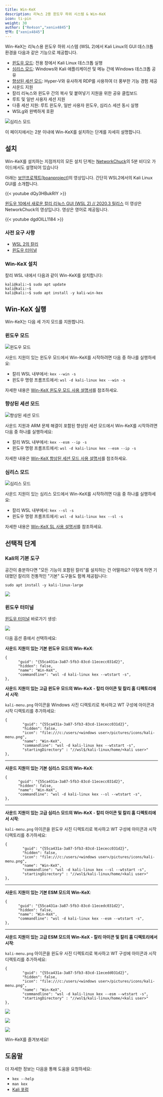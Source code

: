 ```yaml
---
title: Win-KeX
description: 리눅스 2용 윈도우 하위 시스템 & Win-KeX
icon: ti-pin
weight: 30
author: ["Re4son","xenix4845"]
번역: ["xenix4845"]
---
```


Win-KeX는 리눅스용 윈도우 하위 시스템 (WSL 2)에서 Kali Linux의 GUI 데스크톱 환경을 다음과 같은 기능으로 제공합니다.

- [윈도우 모드](/docs/wsl/win-kex-win/): 전용 창에서 Kali Linux 데스크톱 실행 <!-- VNC/tigervncserver -->
- [심리스 모드](/docs/wsl/win-kex-sl/): Windows와 Kali 애플리케이션 및 메뉴 간에 Windows 데스크톱 공유 <!-- VcXsrv/xfdesktop -->
- [향상된 세션 모드](/docs/wsl/win-kex-esm/): Hyper-V와 유사하게 RDP를 사용하여 더 풍부한 기능 경험 제공 <!-- RDP/xRDP -->
- 사운드 지원 <!-- pulse -->
- 칼리 리눅스와 윈도우 간의 복사 및 붙여넣기 지원을 위한 공유 클립보드
- 루트 및 일반 사용자 세션 지원
- 다중 세션 지원: 루트 윈도우, 일반 사용자 윈도우, 심리스 세션 동시 실행
- WSLg와 완벽하게 호환

![심리스 모드](win-kex-sl.png)

이 페이지에서는 2분 이내에 Win-KeX를 설치하는 단계를 자세히 설명합니다.

## 설치

Win-KeX를 설치하는 지점까지의 모든 설치 단계는 [NetworkChuck](https://x.com/NetWorkChuck)의 5분 비디오 가이드에서도 설명되어 있습니다

아래는 [보안프로젝트[boanproject]](https://www.youtube.com/@boanproject)의 영상입니다. 간단히 WSL2에서의 Kali Linux GUI를 소개합니다.

{{< youtube dQy3HBukRIY >}}

[윈도우 10에서 새로운 칼리 리눅스 GUI (WSL 2) // 2020.3 릴리스](https://www.youtube.com/watch?v=dgdOILL1184) 이 영상은 NetworkChuck의 영상입니다. 영상은 영어로 제공됩니다.

{{< youtube dgdOILL1184 >}}

### 사전 요구 사항

- [WSL 2의 칼리](/docs/wsl/wsl-preparations/)
- [윈도우 터미널](https://www.microsoft.com/en-us/p/windows-terminal/9n0dx20hk701)

### Win-KeX 설치

칼리 WSL 내에서 다음과 같이 Win-KeX를 설치합니다:

```console
kali@kali:~$ sudo apt update
kali@kali:~$
kali@kali:~$ sudo apt install -y kali-win-kex
```
<!--
> 23 upgraded, 1024 newly installed, 0 to remove and 28 not upgraded.
> Need to get 692 MB of archives.
> After this operation, 2,395 MB of additional disk space will be used.
-->

## Win-KeX 실행

Win-KeX는 다음 세 가지 모드를 지원합니다.

### 윈도우 모드

![윈도우 모드](win-kex-win.png)

사운드 지원이 있는 윈도우 모드에서 Win-KeX를 시작하려면 다음 중 하나를 실행하세요:

- 칼리 WSL 내부에서: `kex --win -s`
- 윈도우 명령 프롬프트에서: `wsl -d kali-linux kex --win -s`

자세한 내용은 [Win-KeX 윈도우 모드 사용 설명서](/docs/wsl/win-kex-win/)를 참조하세요.

### 향상된 세션 모드

![향상된 세션 모드](win-kex-esm.png)

사운드 지원과 ARM 문제 해결이 포함된 향상된 세션 모드에서 Win-KeX를 시작하려면 다음 중 하나를 실행하세요:

- 칼리 WSL 내부에서: `kex --esm --ip -s`
- 윈도우 명령 프롬프트에서: `wsl -d kali-linux kex --esm --ip -s`

자세한 내용은 [Win-KeX 향상된 세션 모드 사용 설명서](/docs/wsl/win-kex-esm/)를 참조하세요.

### 심리스 모드

![심리스 모드](win-kex-sl.png)

사운드 지원이 있는 심리스 모드에서 Win-KeX를 시작하려면 다음 중 하나를 실행하세요:

- 칼리 WSL 내부에서: `kex --sl -s`
- 윈도우 명령 프롬프트에서: `wsl -d kali-linux kex --sl -s`

자세한 내용은 [Win-KeX SL 사용 설명서](/docs/wsl/win-kex-sl/)를 참조하세요.

## 선택적 단계

### Kali의 기본 도구

공간이 충분하다면 "모든 기능이 포함된 칼리"를 설치하는 건 어떨까요? 이렇게 하면 기대했던 칼리의 전통적인 "기본" 도구들도 함께 제공됩니다:

```
sudo apt install -y kali-linux-large
```

![](win-kex-large.png)

### 윈도우 터미널

[윈도우 터미널](https://www.microsoft.com/en-us/p/windows-terminal/9n0dx20hk701) 바로가기 생성:

![](win-kex-wt1.png)

다음 옵션 중에서 선택하세요:

**사운드 지원이 있는 기본 윈도우 모드의 Win-KeX**:

```plaintext
{
      "guid": "{55ca431a-3a87-5fb3-83cd-11ececc031d2}",
      "hidden": false,
      "name": "Win-KeX",
      "commandline": "wsl -d kali-linux kex --wtstart -s",
},
```

**사운드 지원이 있는 고급 윈도우 모드의 Win-KeX - 칼리 아이콘 및 칼리 홈 디렉토리에서 시작**:

`kali-menu.png` 아이콘을 Windows 사진 디렉토리로 복사하고 WT 구성에 아이콘과 시작 디렉토리를 추가하세요:

```plaintext
{
        "guid": "{55ca431a-3a87-5fb3-83cd-11ececc031d2}",
        "hidden": false,
        "icon": "file:///c:/users/<windows user>/pictures/icons/kali-menu.png",
        "name": "Win-KeX",
        "commandline": "wsl -d kali-linux kex --wtstart -s",
        "startingDirectory" : "//wsl$/kali-linux/home/<kali user>"
},
```

- - -

**사운드 지원이 있는 기본 심리스 모드의 Win-KeX**:

```plaintext
{
      "guid": "{55ca431a-3a87-5fb3-83cd-11ececc031d2}",
      "hidden": false,
      "name": "Win-KeX",
      "commandline": "wsl -d kali-linux kex --sl --wtstart -s",
},
```

- - -

**사운드 지원이 있는 고급 심리스 모드의 Win-KeX - 칼리 아이콘 및 칼리 홈 디렉토리에서 시작**:

`kali-menu.png` 아이콘을 윈도우 사진 디렉토리로 복사하고 WT 구성에 아이콘과 시작 디렉토리를 추가하세요:

```plaintext
{
        "guid": "{55ca431a-3a87-5fb3-83cd-11ececc031d2}",
        "hidden": false,
        "icon": "file:///c:/users/<windows user>/pictures/icons/kali-menu.png",
        "name": "Win-KeX",
        "commandline": "wsl -d kali-linux kex --sl --wtstart -s",
        "startingDirectory" : "//wsl$/kali-linux/home/<kali user>"
},
```

- - -

**사운드 지원이 있는 기본 ESM 모드의 Win-KeX**:

```plaintext
{
      "guid": "{55ca431a-3a87-5fb3-83cd-11ecedc031d2}",
      "hidden": false,
      "name": "Win-KeX",
      "commandline": "wsl -d kali-linux kex --esm --wtstart -s",
},
```

- - -

**사운드 지원이 있는 고급 ESM 모드의 Win-KeX - 칼리 아이콘 및 칼리 홈 디렉토리에서 시작**:

`kali-menu.png` 아이콘을 윈도우 사진 디렉토리로 복사하고 WT 구성에 아이콘과 시작 디렉토리를 추가하세요:

```plaintext
{
        "guid": "{55ca431a-3a87-5fb3-83cd-11ecedd031d2}",
        "hidden": false,
        "icon": "file:///c:/users/<windows user>/pictures/icons/kali-menu.png",
        "name": "Win-KeX",
        "commandline": "wsl -d kali-linux kex --esm --wtstart -s",
        "startingDirectory" : "//wsl$/kali-linux/home/<kali user>"
},
```

![](win-kex-wt1.png)

![](win-kex-wt2.png)

![](win-kex-full.png)

Win-KeX를 즐겨보세요!

## 도움말

더 자세한 정보는 다음을 통해 도움을 요청하세요:

- `kex --help`
- `man kex`
- [Kali 포럼](https://forums.kali.org/)
